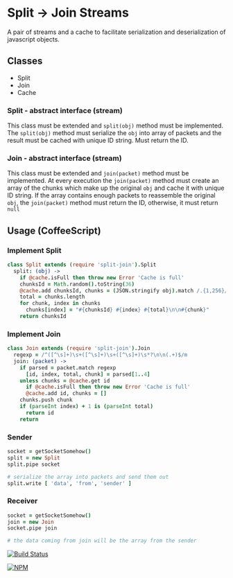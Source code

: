 # Split -> Join Streams

A pair of streams and a cache to facilitate serialization
and deserialization of javascript objects.

## Classes
* Split
* Join
* Cache

### Split - abstract interface (stream)
This class must be extended and `split(obj)` method must be implemented.
The `split(obj)` method must serialize the `obj` into array of packets
and the result must be cached with unique ID string. Must return the ID.

### Join - abstract interface (stream)
This class must be extended and `join(packet)` method must be implemented.
At every execution the `join(packet)` method must create an array of the
chunks which make up the original `obj` and cache it with unique ID string.
If the array contains enough packets to reassemble the original `obj`, the
`join(packet)` method must return the ID, otherwise, it must return `null`

## Usage (CoffeeScript)

### Implement Split
```coffeescript
class Split extends (require 'split-join').Split
  split: (obj) ->
    if @cache.isFull then throw new Error 'Cache is full'
    chunksId = Math.random().toString(36)
    @cache.add chunksId, chunks = (JSON.stringify obj).match /.{1,256}/g
    total = chunks.length
    for chunk, index in chunks
      chunks[index] = "#{chunksId} #{index} #{total}\n\n#{chunk}"
    return chunksId
```

### Implement Join
```coffeescript
class Join extends (require 'split-join').Join
  regexp = /^([^\s]+)\s+([^\s]+)\s+([^\s]+)\s*?\n\n(.+)$/m
  join: (packet) ->
    if parsed = packet.match regexp
      [id, index, total, chunk] = parsed[1..4]
    unless chunks = @cache.get id
      if @cache.isFull then throw new Error 'Cache is full'
      @cache.add id, chunks = []
    chunks.push chunk
    if (parseInt index) + 1 is (parseInt total)
      return id
    return
```

### Sender
```coffeescript
socket = getSocketSomehow()
split = new Split
split.pipe socket

# serialize the array into packets and send them out
split.write [ 'data', 'from', 'sender' ]
```

### Receiver
```coffeescript
socket = getSocketSomehow()
join = new Join
socket.pipe join

# the data coming from join will be the array from the sender
```

[![Build Status][travis-image]][travis-url]

[![NPM][npm-image]][npm-url]

[travis-image]: https://travis-ci.org/nhz-io/split-join.svg
[travis-url]: https://travis-ci.org/nhz-io/split-join

[npm-image]: https://nodei.co/npm/split-join.png
[npm-url]: https://nodei.co/npm/split-join
